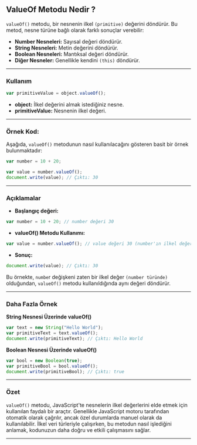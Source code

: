## ValueOf Metodu Nedir ?

`valueOf()` metodu, bir nesnenin ilkel `(primitive)` değerini döndürür. Bu metod, nesne türüne bağlı olarak farklı sonuçlar verebilir:

- **Number Nesneleri:** Sayısal değeri döndürür.
- **String Nesneleri:** Metin değerini döndürür.
- **Boolean Nesneleri:** Mantıksal değeri döndürür.
- **Diğer Nesneler:** Genellikle kendini `(this)` döndürür.

---

### Kullanım

```Javascript
var primitiveValue = object.valueOf();

```
- **object:** İlkel değerini almak istediğiniz nesne.
- **primitiveValue:** Nesnenin ilkel değeri.

---

### Örnek Kod:

Aşağıda, `valueOf()` metodunun nasıl kullanılacağını gösteren basit bir örnek bulunmaktadır:

```Javascript
var number = 10 + 20;

var value = number.valueOf();
document.write(value); // Çıktı: 30
```

---

### Açıklamalar 

- **Başlangıç değeri:**
```Javascript
var number = 10 + 20; // number değeri 30
```
- **valueOf() Metodu Kullanımı:**
```Javascript
var value = number.valueOf(); // value değeri 30 (number'ın ilkel değeri)
```
- **Sonuç:**
```Javascript
document.write(value); // Çıktı: 30

```

Bu örnekte, `numbe`r değişkeni zaten bir ilkel değer `(number türünde)` olduğundan, `valueOf()` metodu kullanıldığında aynı değeri döndürür.

---

### Daha Fazla Örnek

**String Nesnesi Üzerinde valueOf()**

```Javascript
var text = new String("Hello World");
var primitiveText = text.valueOf();
document.write(primitiveText); // Çıktı: Hello World

```

**Boolean Nesnesi Üzerinde valueOf()**

```Javascript
var bool = new Boolean(true);
var primitiveBool = bool.valueOf();
document.write(primitiveBool); // Çıktı: true

```

---

### Özet

`valueOf()` metodu, JavaScript'te nesnelerin ilkel değerlerini elde etmek için kullanılan faydalı bir araçtır. Genellikle JavaScript motoru tarafından otomatik olarak çağrılır, ancak özel durumlarda manuel olarak da kullanılabilir. İlkel veri türleriyle çalışırken, bu metodun nasıl işlediğini anlamak, kodunuzun daha doğru ve etkili çalışmasını sağlar.

---
